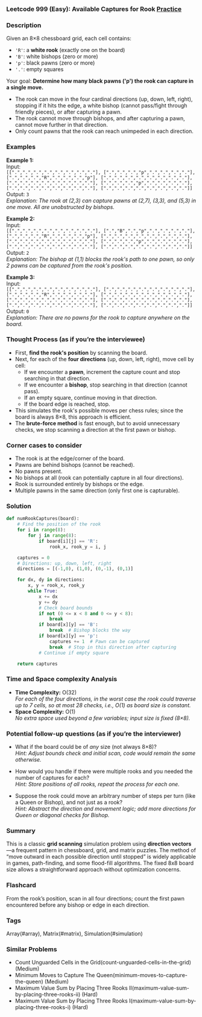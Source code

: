 ### Leetcode 999 (Easy): Available Captures for Rook [Practice](https://leetcode.com/problems/available-captures-for-rook)

### Description  
Given an 8×8 chessboard grid, each cell contains:
- `'R'`: a **white rook** (exactly one on the board)
- `'B'`: white bishops (zero or more)
- `'p'`: black pawns (zero or more)
- `'.'`: empty squares

Your goal: **Determine how many black pawns ('p') the rook can capture in a single move.**
- The rook can move in the four cardinal directions (up, down, left, right), stopping if it hits the edge, a white bishop (cannot pass/fight through friendly pieces), or after capturing a pawn.
- The rook cannot move through bishops, and after capturing a pawn, cannot move further in that direction.
- Only count pawns that the rook can reach unimpeded in each direction.

### Examples  

**Example 1:**  
Input:  
`[[".",".",".",".",".",".",".","."], [".",".",".","p",".",".",".","."], [".",".",".","R",".",".",".","p"], [".",".",".",".",".",".",".","."], [".",".",".",".",".",".",".","."], [".",".",".","p",".",".",".","."], [".",".",".",".",".",".",".","."], [".",".",".",".",".",".",".","."]]`  
Output: `3`  
*Explanation: The rook at (2,3) can capture pawns at (2,7), (3,3), and (5,3) in one move. All are unobstructed by bishops.*

**Example 2:**  
Input:  
`[[".",".",".",".",".",".",".","."], [".","B",".","p",".",".",".","."], [".",".",".","R",".",".",".","p"], [".",".",".",".",".",".",".","."], [".",".",".",".",".",".",".","."], [".",".",".","p",".",".",".","."], [".",".",".",".",".",".",".","."], [".",".",".",".",".",".",".","."]]`  
Output: `2`  
*Explanation: The bishop at (1,1) blocks the rook's path to one pawn, so only 2 pawns can be captured from the rook's position.*

**Example 3:**  
Input:  
`[[".",".",".",".",".",".",".","."], [".",".",".",".",".",".",".","."], [".",".",".","R",".",".",".","."], [".",".",".",".",".",".",".","."], [".",".",".",".",".",".",".","."], [".",".",".",".",".",".",".","."], [".",".",".",".",".",".",".","."], [".",".",".",".",".",".",".","."]]`  
Output: `0`  
*Explanation: There are no pawns for the rook to capture anywhere on the board.*

### Thought Process (as if you’re the interviewee)  

- First, **find the rook's position** by scanning the board.  
- Next, for each of the **four directions** (up, down, left, right), move cell by cell:
    - If we encounter a **pawn**, increment the capture count and stop searching in that direction.
    - If we encounter a **bishop**, stop searching in that direction (cannot pass).
    - If an empty square, continue moving in that direction.
    - If the board edge is reached, stop.
- This simulates the rook's possible moves per chess rules; since the board is always 8×8, this approach is efficient.
- The **brute-force method** is fast enough, but to avoid unnecessary checks, we stop scanning a direction at the first pawn or bishop.

### Corner cases to consider  
- The rook is at the edge/corner of the board.
- Pawns are behind bishops (cannot be reached).
- No pawns present.
- No bishops at all (rook can potentially capture in all four directions).
- Rook is surrounded entirely by bishops or the edge.
- Multiple pawns in the same direction (only first one is capturable).

### Solution

```python
def numRookCaptures(board):
    # Find the position of the rook
    for i in range(8):
        for j in range(8):
            if board[i][j] == 'R':
                rook_x, rook_y = i, j

    captures = 0
    # Directions: up, down, left, right
    directions = [(-1,0), (1,0), (0,-1), (0,1)]

    for dx, dy in directions:
        x, y = rook_x, rook_y
        while True:
            x += dx
            y += dy
            # Check board bounds
            if not (0 <= x < 8 and 0 <= y < 8):
                break
            if board[x][y] == 'B':
                break  # Bishop blocks the way
            if board[x][y] == 'p':
                captures += 1  # Pawn can be captured
                break  # Stop in this direction after capturing
            # Continue if empty square

    return captures
```

### Time and Space complexity Analysis  

- **Time Complexity:** O(32)  
  *For each of the four directions, in the worst case the rook could traverse up to 7 cells, so at most 28 checks, i.e., O(1) as board size is constant.*  
- **Space Complexity:** O(1)  
  *No extra space used beyond a few variables; input size is fixed (8×8).*

### Potential follow-up questions (as if you’re the interviewer)  

- What if the board could be of *any* size (not always 8×8)?  
  *Hint: Adjust bounds check and initial scan, code would remain the same otherwise.*

- How would you handle if there were multiple rooks and you needed the number of captures for each?  
  *Hint: Store positions of all rooks, repeat the process for each one.*

- Suppose the rook could move an arbitrary number of steps per turn (like a Queen or Bishop), and not just as a rook?  
  *Hint: Abstract the direction and movement logic; add more directions for Queen or diagonal checks for Bishop.*

### Summary
This is a classic **grid scanning** simulation problem using **direction vectors**—a frequent pattern in chessboard, grid, and matrix puzzles. 
The method of “move outward in each possible direction until stopped” is widely applicable in games, path-finding, and some flood-fill algorithms. The fixed 8x8 board size allows a straightforward approach without optimization concerns.


### Flashcard
From the rook’s position, scan in all four directions; count the first pawn encountered before any bishop or edge in each direction.

### Tags
Array(#array), Matrix(#matrix), Simulation(#simulation)

### Similar Problems
- Count Unguarded Cells in the Grid(count-unguarded-cells-in-the-grid) (Medium)
- Minimum Moves to Capture The Queen(minimum-moves-to-capture-the-queen) (Medium)
- Maximum Value Sum by Placing Three Rooks II(maximum-value-sum-by-placing-three-rooks-ii) (Hard)
- Maximum Value Sum by Placing Three Rooks I(maximum-value-sum-by-placing-three-rooks-i) (Hard)